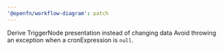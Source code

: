 ```yaml
---
'@openfn/workflow-diagram': patch
---
```


Derive TriggerNode presentation instead of changing data
Avoid throwing an exception when a cronExpression is `null`.
